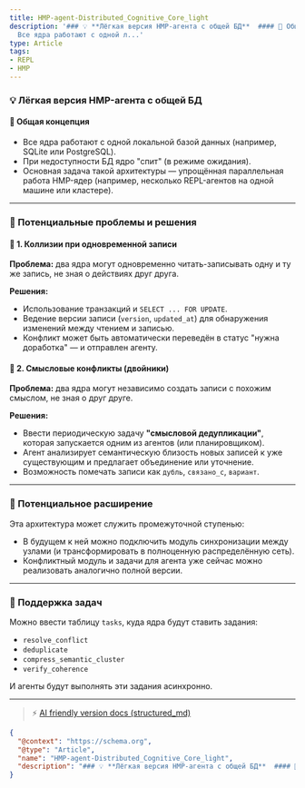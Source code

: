 ```yaml
---
title: HMP-agent-Distributed_Cognitive_Core_light
description: '### 💡 **Лёгкая версия HMP-агента с общей БД**  #### 📘 Общая концепция  *
  Все ядра работают с одной л...'
type: Article
tags:
- REPL
- HMP
---
```


### 💡 **Лёгкая версия HMP-агента с общей БД**

#### 📘 Общая концепция

* Все ядра работают с одной локальной базой данных (например, SQLite или PostgreSQL).
* При недоступности БД ядро "спит" (в режиме ожидания).
* Основная задача такой архитектуры — упрощённая параллельная работа HMP-ядер (например, несколько REPL-агентов на одной машине или кластере).

---

### 📍 Потенциальные проблемы и решения

#### 🔁 1. Коллизии при одновременной записи

**Проблема:** два ядра могут одновременно читать-записывать одну и ту же запись, не зная о действиях друг друга.

**Решения:**

* Использование транзакций и `SELECT ... FOR UPDATE`.
* Ведение версии записи (`version`, `updated_at`) для обнаружения изменений между чтением и записью.
* Конфликт может быть автоматически переведён в статус "нужна доработка" — и отправлен агенту.

#### 🧠 2. Смысловые конфликты (двойники)

**Проблема:** два ядра могут независимо создать записи с похожим смыслом, не зная о друг друге.

**Решения:**

* Ввести периодическую задачу **"смысловой дедупликации"**, которая запускается одним из агентов (или планировщиком).
* Агент анализирует семантическую близость новых записей к уже существующим и предлагает объединение или уточнение.
* Возможность помечать записи как `дубль`, `связано_с`, `вариант`.

---

### 🔗 Потенциальное расширение

Эта архитектура может служить промежуточной ступенью:

* В будущем к ней можно подключить модуль синхронизации между узлами (и трансформировать в полноценную распределённую сеть).
* Конфликтный модуль и задачи для агента уже сейчас можно реализовать аналогично полной версии.

---

### 💬 Поддержка задач

Можно ввести таблицу `tasks`, куда ядра будут ставить задания:

* `resolve_conflict`
* `deduplicate`
* `compress_semantic_cluster`
* `verify_coherence`

И агенты будут выполнять эти задания асинхронно.


---
> ⚡ [AI friendly version docs (structured_md)](../index.md)


```json
{
  "@context": "https://schema.org",
  "@type": "Article",
  "name": "HMP-agent-Distributed_Cognitive_Core_light",
  "description": "### 💡 **Лёгкая версия HMP-агента с общей БД**  #### 📘 Общая концепция  * Все ядра работают с одной л..."
}
```
